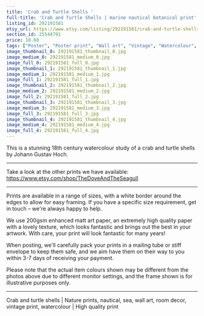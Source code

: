 ```yaml
---
title: 'Crab and Turtle Shells '
full-title: 'Crab and Turtle Shells | marine nautical botanical print'
listing_id: 292191581
etsy_url: https://www.etsy.com/listing/292191581/crab-and-turtle-shells-marine-nautical?utm_source=site&utm_medium=api&utm_campaign=api
section_id: 25544791
price: 10.60
tags: ["Poster", "Poster print", "Wall art", "Vintage", "Watercolour", "Nature", "Botanical art", "Wildlife", "Shells", "Sea", "Marine", "Crab", "High quality print"]
image_thumbnail_0: 292191581_thumbnail_0.jpg
image_medium_0: 292191581_medium_0.jpg
image_full_0: 292191581_full_0.jpg
image_thumbnail_1: 292191581_thumbnail_1.jpg
image_medium_1: 292191581_medium_1.jpg
image_full_1: 292191581_full_1.jpg
image_thumbnail_2: 292191581_thumbnail_2.jpg
image_medium_2: 292191581_medium_2.jpg
image_full_2: 292191581_full_2.jpg
image_thumbnail_3: 292191581_thumbnail_3.jpg
image_medium_3: 292191581_medium_3.jpg
image_full_3: 292191581_full_3.jpg
image_thumbnail_4: 292191581_thumbnail_4.jpg
image_medium_4: 292191581_medium_4.jpg
image_full_4: 292191581_full_4.jpg
---
```

This is a stunning 18th century watercolour study of a crab and turtle shells by Johann Gustav Hoch.

---

Take a look at the other prints we have available:
https://www.etsy.com/shop/TheDoveAndTheSeagull

---

Prints are available in a range of sizes, with a white border around the edges to allow for easy framing. If you have a specific size requirement, get in touch – we&#39;re always happy to help.

We use 200gsm enhanced matt art paper, an extremely high quality paper with a lovely texture, which looks fantastic and brings out the best in your artwork. With care, your print will look fantastic for many years!

When posting, we&#39;ll carefully pack your prints in a mailing tube or stiff envelope to keep them safe, and we aim have them on their way to you within 3-7 days of receiving your payment.

Please note that the actual item colours shown may be different from the photos above due to different monitor settings, and the frame shown is for illustrative purposes only.

---

Crab and turtle shells | Nature prints, nautical, sea, wall art, room decor, vintage print, watercolour | High quality print
